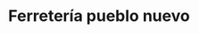 ---
title: "Ferretería pueblo nuevo"
url: /san-cristobal/ferreteria-pueblo-nuevo/
shop: hardware
---
